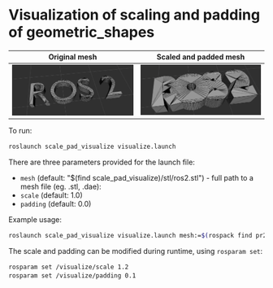 # Visualization of scaling and padding of geometric_shapes

Original mesh | Scaled and padded mesh
:----:|:----:
![](images/no-scale-pad.png) | ![](images/scaled-and-padded.png)

To run:

```sh
roslaunch scale_pad_visualize visualize.launch
```

There are three parameters provided for the launch file:
* ``mesh`` (default: "$(find scale_pad_visualize)/stl/ros2.stl") - full path to a mesh file (eg. .stl, .dae):
* ``scale`` (default: 1.0)
* ``padding`` (default: 0.0)

Example usage:

```sh
roslaunch scale_pad_visualize visualize.launch mesh:=$(rospack find pr2_description)/meshes/base_v0/base.dae scale:=0.8 padding:=0.2
```

The scale and padding can be modified during runtime, using ``rosparam set``:

```sh
rosparam set /visualize/scale 1.2
rosparam set /visualize/padding 0.1
```
